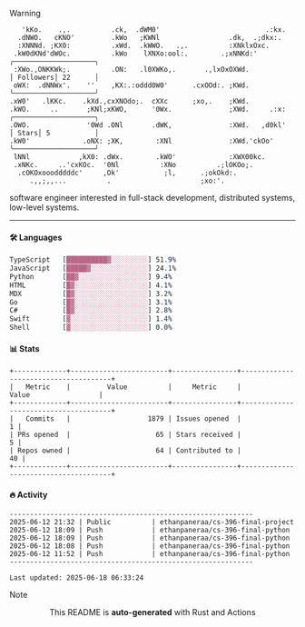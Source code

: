 > [!WARNING]
> ```>     .'.                         .lxx;                            ..    
>    'kKo.    .,.          .ck,  .dWM0'                          .:kx.   
>   .dNWO.   cKNO'         .kWo   ;KWNl                 .dk,  .;dkx:.    
>   :XNNNd. ;KX0:          .xWd.  .kWWO.   .,.          :XNklxOxc.       
>  .kW0dKNd'dWOc.          .kWo    lXNXo:ool:.        .;xNNKd:'          ╭────────────────────╮
>  :XWo.,ONKKWk;.          .ON:   .l0XWKo,.       .,lxOxOXWd.            │ Followers│ 22      │
>  oWX:  .dNNWx'.    ''    ,KX:.:oddd0W0'      .cxOOd:. ;KWd.            ╰────────────────────╯
> .xW0'   .lKKc.    .kXd.,cxXNOdo;.  cXXc      ;xo,.    ;KWd.            
> .kWO.     ..       ;KNl;xKWO,      '0Wx.              ;XWd.     .:x:   ╭────────────────────╮
> .OWO.              '0Wd .ONl       .dWK,              :XWd.   ,d0kl'   │ Stars│ 5           │
> .kW0'             .oNX: ;XK,        :XNl              :XWd.'ckOo'      ╰────────────────────╯
>  lNNl            ,kX0: .dWx.        .kWO'             :XWX00kc.        
>  .xNKc.     ..'cxKOc.  '0Nl          :XNo          .;lOKOo;.           
>   .cOKOxooodddddc'     ,Ok'           ;l,      .;okOkd:.               
>      .,,;,,...          .                      ;xo:'.                  
> ```
> <p>software engineer interested in full-stack development, distributed systems, low-level systems.</p>

---

#### 🛠️ Languages
```css
TypeScript   [██████████▓░░░░░░░░░] 51.9%
JavaScript   [█████▓░░░░░░░░░░░░░░] 24.1%
Python       [██▓░░░░░░░░░░░░░░░░░] 9.4%
HTML         [█▓░░░░░░░░░░░░░░░░░░] 4.1%
MDX          [█▓░░░░░░░░░░░░░░░░░░] 3.2%
Go           [█▓░░░░░░░░░░░░░░░░░░] 3.1%
C#           [█▓░░░░░░░░░░░░░░░░░░] 2.8%
Swift        [▓░░░░░░░░░░░░░░░░░░░] 1.4%
Shell        [▓░░░░░░░░░░░░░░░░░░░] 0.0%
```

#### 📊 Stats
```
+-------------+------------------------+----------------+--------------------------------------+
|   Metric    |         Value          |     Metric     |                Value                 |
+-------------+------------------------+----------------+--------------------------------------+
|   Commits   |                   1879 | Issues opened  |                                    1 |
| PRs opened  |                     65 | Stars received |                                    5 |
| Repos owned |                     64 | Contributed to |                                   40 |
+-------------+------------------------+----------------+--------------------------------------+
```

#### 🔥 Activity
```
------------------------------------------------------------
2025-06-12 21:32 | Public          | ethanpaneraa/cs-396-final-project
2025-06-12 18:09 | Push            | ethanpaneraa/cs-396-final-python
2025-06-12 18:09 | Push            | ethanpaneraa/cs-396-final-python
2025-06-12 18:08 | Push            | ethanpaneraa/cs-396-final-python
2025-06-12 11:52 | Push            | ethanpaneraa/cs-396-final-python
------------------------------------------------------------

Last updated: 2025-06-18 06:33:24
```

> [!NOTE]
> <p align="center">This README is <b>auto-generated</b> with Rust and Actions</p>